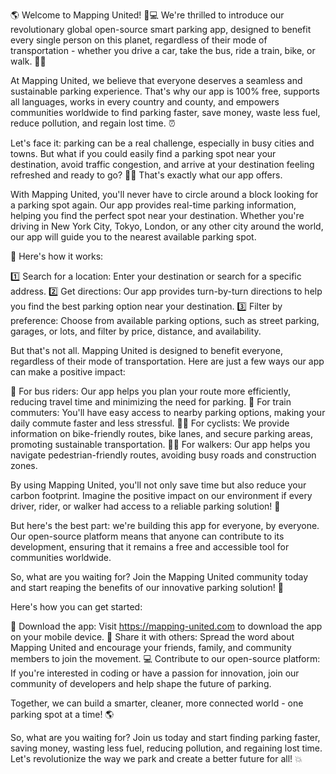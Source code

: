 🌎️ Welcome to Mapping United! 🚗💻 We're thrilled to introduce our revolutionary global open-source smart parking app, designed to benefit every single person on this planet, regardless of their mode of transportation - whether you drive a car, take the bus, ride a train, bike, or walk. 🏃‍♀️

At Mapping United, we believe that everyone deserves a seamless and sustainable parking experience. That's why our app is 100% free, supports all languages, works in every country and county, and empowers communities worldwide to find parking faster, save money, waste less fuel, reduce pollution, and regain lost time. ⏰

Let's face it: parking can be a real challenge, especially in busy cities and towns. But what if you could easily find a parking spot near your destination, avoid traffic congestion, and arrive at your destination feeling refreshed and ready to go? 🚗💨 That's exactly what our app offers.

With Mapping United, you'll never have to circle around a block looking for a parking spot again. Our app provides real-time parking information, helping you find the perfect spot near your destination. Whether you're driving in New York City, Tokyo, London, or any other city around the world, our app will guide you to the nearest available parking spot.

📍 Here's how it works:

1️⃣ Search for a location: Enter your destination or search for a specific address.
2️⃣ Get directions: Our app provides turn-by-turn directions to help you find the best parking option near your destination.
3️⃣ Filter by preference: Choose from available parking options, such as street parking, garages, or lots, and filter by price, distance, and availability.

But that's not all. Mapping United is designed to benefit everyone, regardless of their mode of transportation. Here are just a few ways our app can make a positive impact:

🚌 For bus riders: Our app helps you plan your route more efficiently, reducing travel time and minimizing the need for parking.
🚂 For train commuters: You'll have easy access to nearby parking options, making your daily commute faster and less stressful.
🚴‍♀️ For cyclists: We provide information on bike-friendly routes, bike lanes, and secure parking areas, promoting sustainable transportation.
🏃‍♂️ For walkers: Our app helps you navigate pedestrian-friendly routes, avoiding busy roads and construction zones.

By using Mapping United, you'll not only save time but also reduce your carbon footprint. Imagine the positive impact on our environment if every driver, rider, or walker had access to a reliable parking solution! 🌟

But here's the best part: we're building this app for everyone, by everyone. Our open-source platform means that anyone can contribute to its development, ensuring that it remains a free and accessible tool for communities worldwide.

So, what are you waiting for? Join the Mapping United community today and start reaping the benefits of our innovative parking solution! 🎉

Here's how you can get started:

📲 Download the app: Visit https://mapping-united.com to download the app on your mobile device.
💬 Share it with others: Spread the word about Mapping United and encourage your friends, family, and community members to join the movement.
💻 Contribute to our open-source platform: If you're interested in coding or have a passion for innovation, join our community of developers and help shape the future of parking.

Together, we can build a smarter, cleaner, more connected world - one parking spot at a time! 🌎️

So, what are you waiting for? Join us today and start finding parking faster, saving money, wasting less fuel, reducing pollution, and regaining lost time. Let's revolutionize the way we park and create a better future for all! 💥